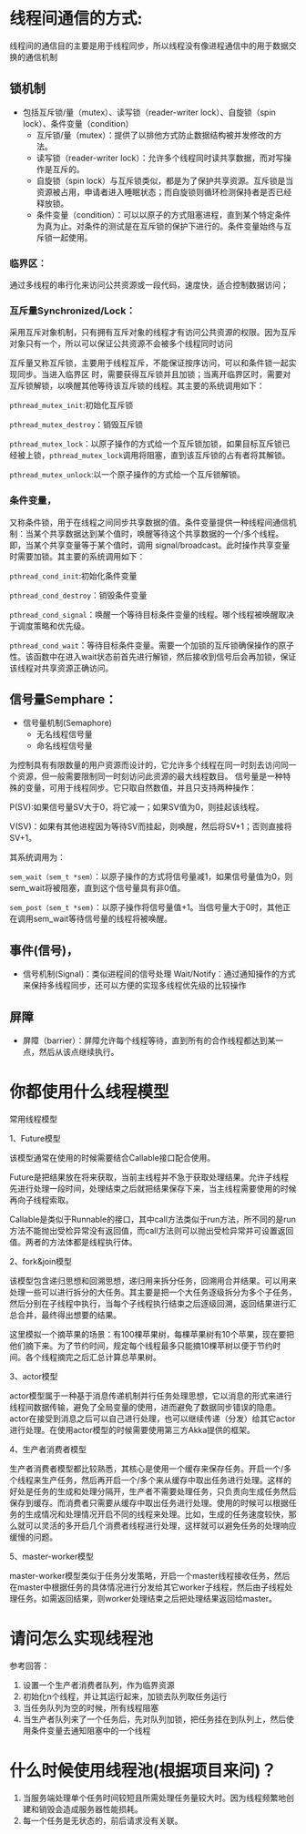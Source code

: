 # 线程间通信的方式:
线程间的通信目的主要是用于线程同步，所以线程没有像进程通信中的用于数据交换的通信机制  
## 锁机制
* 包括互斥锁/量（mutex）、读写锁（reader-writer lock）、自旋锁（spin lock）、条件变量（condition）
  * 互斥锁/量（mutex）：提供了以排他方式防止数据结构被并发修改的方法。
  * 读写锁（reader-writer lock）：允许多个线程同时读共享数据，而对写操作是互斥的。
  * 自旋锁（spin lock）与互斥锁类似，都是为了保护共享资源。互斥锁是当资源被占用，申请者进入睡眠状态；而自旋锁则循环检测保持者是否已经释放锁。
  * 条件变量（condition）：可以以原子的方式阻塞进程，直到某个特定条件为真为止。对条件的测试是在互斥锁的保护下进行的。条件变量始终与互斥锁一起使用。

### 临界区：
通过多线程的串行化来访问公共资源或一段代码，速度快，适合控制数据访问；

### 互斥量Synchronized/Lock：
采用互斥对象机制，只有拥有互斥对象的线程才有访问公共资源的权限。因为互斥对象只有一个，所以可以保证公共资源不会被多个线程同时访问

互斥量又称互斥锁，主要用于线程互斥，不能保证按序访问，可以和条件锁一起实现同步。当进入临界区      时，需要获得互斥锁并且加锁；当离开临界区时，需要对互斥锁解锁，以唤醒其他等待该互斥锁的线程。其主要的系统调用如下：

`pthread_mutex_init`:初始化互斥锁

`pthread_mutex_destroy`：销毁互斥锁

`pthread_mutex_lock`：以原子操作的方式给一个互斥锁加锁，如果目标互斥锁已经被上锁，`pthread_mutex_lock`调用将阻塞，直到该互斥锁的占有者将其解锁。

`pthread_mutex_unlock`:以一个原子操作的方式给一个互斥锁解锁。

### 条件变量，

又称条件锁，用于在线程之间同步共享数据的值。条件变量提供一种线程间通信机制：当某个共享数据达到某个值时，唤醒等待这个共享数据的一个/多个线程。即，当某个共享变量等于某个值时，调用 signal/broadcast。此时操作共享变量时需要加锁。其主要的系统调用如下：

`pthread_cond_init`:初始化条件变量

`pthread_cond_destroy`：销毁条件变量

`pthread_cond_signal`：唤醒一个等待目标条件变量的线程。哪个线程被唤醒取决于调度策略和优先级。

`pthread_cond_wait`：等待目标条件变量。需要一个加锁的互斥锁确保操作的原子性。该函数中在进入wait状态前首先进行解锁，然后接收到信号后会再加锁，保证该线程对共享资源正确访问。


## 信号量Semphare：
* 信号量机制(Semaphore)
  * 无名线程信号量
  * 命名线程信号量
 
为控制具有有限数量的用户资源而设计的，它允许多个线程在同一时刻去访问同一个资源，但一般需要限制同一时刻访问此资源的最大线程数目。
信号量是一种特殊的变量，可用于线程同步。它只取自然数值，并且只支持两种操作：

P(SV):如果信号量SV大于0，将它减一；如果SV值为0，则挂起该线程。

V(SV)：如果有其他进程因为等待SV而挂起，则唤醒，然后将SV+1；否则直接将SV+1。

其系统调用为：

`sem_wait（sem_t *sem）`：以原子操作的方式将信号量减1，如果信号量值为0，则sem_wait将被阻塞，直到这个信号量具有非0值。

`sem_post（sem_t *sem)`：以原子操作将信号量值+1。当信号量大于0时，其他正在调用sem_wait等待信号量的线程将被唤醒。


## 事件(信号)，
* 信号机制(Signal)：类似进程间的信号处理
Wait/Notify：通过通知操作的方式来保持多线程同步，还可以方便的实现多线程优先级的比较操作

## 屏障
* 屏障（barrier）：屏障允许每个线程等待，直到所有的合作线程都达到某一点，然后从该点继续执行。




# 你都使用什么线程模型
常用线程模型

1、Future模型

该模型通常在使用的时候需要结合Callable接口配合使用。

Future是把结果放在将来获取，当前主线程并不急于获取处理结果。允许子线程先进行处理一段时间，处理结束之后就把结果保存下来，当主线程需要使用的时候再向子线程索取。

Callable是类似于Runnable的接口，其中call方法类似于run方法，所不同的是run方法不能抛出受检异常没有返回值，而call方法则可以抛出受检异常并可设置返回值。两者的方法体都是线程执行体。

2、fork&join模型

该模型包含递归思想和回溯思想，递归用来拆分任务，回溯用合并结果。可以用来处理一些可以进行拆分的大任务。其主要是把一个大任务逐级拆分为多个子任务，然后分别在子线程中执行，当每个子线程执行结束之后逐级回溯，返回结果进行汇总合并，最终得出想要的结果。

这里模拟一个摘苹果的场景：有100棵苹果树，每棵苹果树有10个苹果，现在要把他们摘下来。为了节约时间，规定每个线程最多只能摘10棵苹树以便于节约时间。各个线程摘完之后汇总计算总苹果树。

3、actor模型

actor模型属于一种基于消息传递机制并行任务处理思想，它以消息的形式来进行线程间数据传输，避免了全局变量的使用，进而避免了数据同步错误的隐患。actor在接受到消息之后可以自己进行处理，也可以继续传递（分发）给其它actor进行处理。在使用actor模型的时候需要使用第三方Akka提供的框架。

4、生产者消费者模型

生产者消费者模型都比较熟悉，其核心是使用一个缓存来保存任务。开启一个/多个线程来生产任务，然后再开启一个/多个来从缓存中取出任务进行处理。这样的好处是任务的生成和处理分隔开，生产者不需要处理任务，只负责向生成任务然后保存到缓存。而消费者只需要从缓存中取出任务进行处理。使用的时候可以根据任务的生成情况和处理情况开启不同的线程来处理。比如，生成的任务速度较快，那么就可以灵活的多开启几个消费者线程进行处理，这样就可以避免任务的处理响应缓慢的问题。

5、master-worker模型

master-worker模型类似于任务分发策略，开启一个master线程接收任务，然后在master中根据任务的具体情况进行分发给其它worker子线程，然后由子线程处理任务。如需返回结果，则worker处理结束之后把处理结果返回给master。


# 请问怎么实现线程池
参考回答：
1. 设置一个生产者消费者队列，作为临界资源
2. 初始化n个线程，并让其运行起来，加锁去队列取任务运行
3. 当任务队列为空的时候，所有线程阻塞
4. 当生产者队列来了一个任务后，先对队列加锁，把任务挂在到队列上，然后使用条件变量去通知阻塞中的一个线程


# 什么时候使用线程池(根据项目来问)？
1. 当服务端处理单个任务时间较短且所需处理任务量较大时。因为线程频繁地创建和销毁会造成服务器性能损耗。
2. 每一个任务是无状态的，前后请求没有关联。